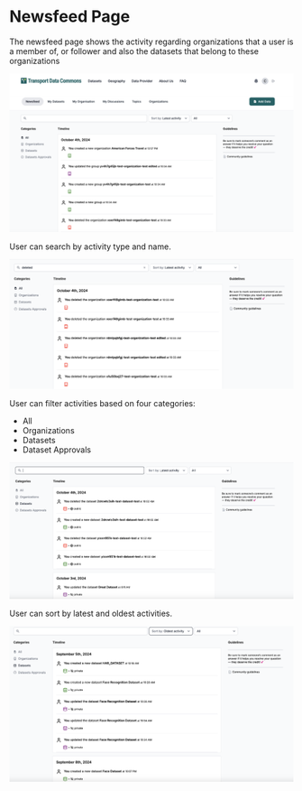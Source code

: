 # Newsfeed Page

The newsfeed page shows the activity regarding organizations that a user is a member of, or follower and also the datasets that belong to these organizations

![NewsFeed Page](page.png)

User can search by activity type and name.

![Search](search.png)

User can filter activities based on four categories:

- All
- Organizations
- Datasets
- Dataset Approvals

![Filter](filter.png)

User can sort by latest and oldest activities.

![Sort](sort.png)
